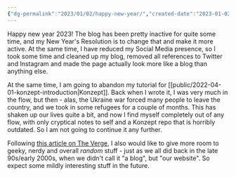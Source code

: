 ```yaml
---
{"dg-permalink":"2023/01/02/happy-new-year/","created-date":"2023-01-02T00:00:00","dg-home":false,"dg-pinned":false,"dg-home-link":false,"dg-publish":true,"disabled rules":["header-increment","yaml-title","yaml-title-alias","file-name-heading"],"title":"New Year Resolutions & Announcements","aliases":["New Year Resolutions & Announcements"],"linter-yaml-title-alias":"New Year Resolutions & Announcements","updated-date":"2025-05-05T17:44:21","tags":["dgarticle","Misc"],"dg-path":"2023-01-02-happy-new-year.md","permalink":"/2023/01/02/happy-new-year/","dgPassFrontmatter":true}
---
```



Happy new year 2023! The blog has been pretty inactive for quite some time, and my New Year's Resolution is to change that and make it more active. At the same time, I have reduced my Social Media presence, so I took some time and cleaned up my blog, removed all references to Twitter and Instagram and made the page actually look more like a blog than anything else.  

At the same time, I am going to abandon my tutorial for [[public/2022-04-01-konzept-introduction\|Konzept]]. Back when I wrote it, I was very much in the flow, but then - alas, the Ukraine war forced many people to leave the country, and we took in some refugees for a couple of months. This has shaken up our lives quite a bit, and now I find myself completely out of any flow, with only cryptical notes to self and a Konzept repo that is horribly outdated. So I am not going to continue it any further.

Following [this article on The Verge](https://www.theverge.com/23513418/bring-back-personal-blogging), I also would like to give more room to geeky, nerdy and overall _random_ stuff - just as we all did back in the late 90s/early 2000s, when we didn't call it "a blog", but "our website". So expect some mildly interesting stuff in the future.
